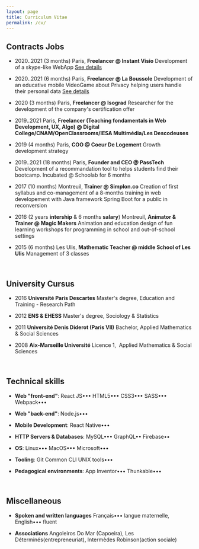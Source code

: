 ```yaml
---
layout: page
title: Curriculum Vitae
permalink: /cv/
---
```


## Contracts Jobs

- 2020..2021 (3 months) Paris, **Freelancer @ Instant Visio** Development of a skype-like WebApp [See details](https://github.com/Instant-Visio/InstantVisio-WebApp/issues?q=author%3ANicolasHov+)

- 2020..2021 (6 months) Paris, **Freelancer @ La Boussole** Development of an educative mobile VideoGame about Privacy helping users handle their personal data [See details](https://gitlab.com/dashboard/issues?scope=all&utf8=%E2%9C%93&state=closed&assignee_username=NicolasHov)

- 2020 (3 months) Paris, **Freelancer @ Isograd** Researcher for the development of the company's certification offer

- 2019..2021 Paris, **Freelancer (Teaching fondamentals in Web Development, UX, Algo) @ Digital College/CNAM/OpenClassrooms/IESA Multimédia/Les Descodeuses**

- 2019 (4 months) Paris, **COO @ Coeur De Logement** Growth development strategy

- 2019..2021 (18 months) Paris, **Founder and CEO @ PassTech** Development of a recommandation tool to helps students find their bootcamp. Incubated @ Schoolab for 6 months

- 2017 (10 months) Montreuil, **Trainer @ Simplon.co** Creation of first syllabus and co-management of a 8-months training in web developement with Java framework Spring Boot for a public in reconversion

- 2016 (2 years **intership** & 6 months **salary**) Montreuil, **Animator & Trainer @ Magic Makers** Animation and education design of fun learning workshops for programming in school and out-of-school settings

- 2015 (6 months) Les Ulis, **Mathematic Teacher @ middle School of Les Ulis** Management of 3 classes

<br>

## University Cursus

- 2016 **Université Paris Descartes** Master's degree, Education and Training - Research Path

- 2012 **ENS & EHESS** Master's degree, Sociology & Statistics

- 2011 **Université Denis Diderot (Paris VII)** Bachelor, Applied Mathematics & Social Sciences

- 2008 **Aix-Marseille Université** Licence 1,  Applied Mathematics & Social Sciences

<br>

## Technical skills

- **Web "front-end"**: React JS••• HTML5••• CSS3••• SASS••• Webpack•••

- **Web "back-end"**: Node.js•••

- **Mobile Development**: React Native•••

- **HTTP Servers & Databases**: MySQL••• GraphQL•• Firebase••

- **OS**: Linux••• MacOS••• Microsoft•••

- **Tooling**: Git Common CLI UNIX tools•••

- **Pedagogical environments**: App Inventor••• Thunkable•••

<br>

## Miscellaneous

- **Spoken and written languages** Français••• langue maternelle, English••• fluent

- **Associations** Angoleiros Do Mar (Capoeira), Les Déterminés(entrepreneuriat), Intermèdes Robinson(action sociale)
